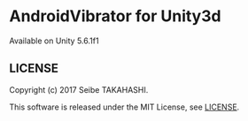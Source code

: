 # AndroidVibrator for Unity3d

Available on Unity 5.6.1f1

## LICENSE
Copyright (c) 2017 Seibe TAKAHASHI.

This software is released under the MIT License, see [LICENSE](LICENSE).
